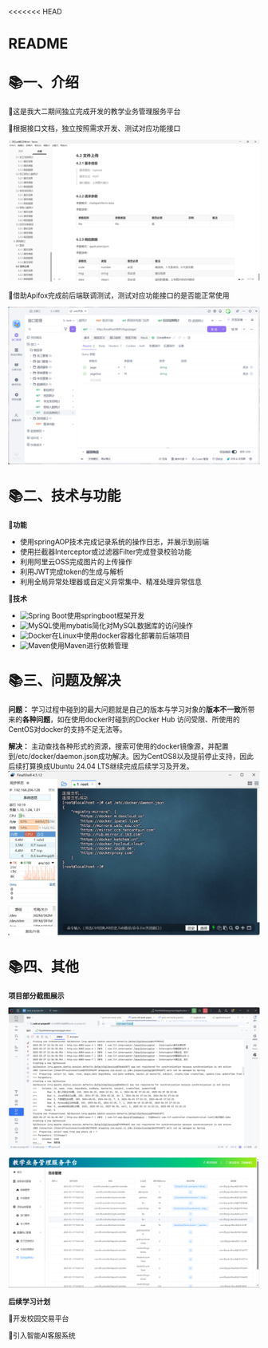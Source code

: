 <<<<<<< HEAD
# README

# 📚一、介绍

🎯这是我大二期间独立完成开发的教学业务管理服务平台

🎯根据接口文档，独立按照需求开发、测试对应功能接口

![image](assets/image-20250527131237-iy7qhlh.png)

🎯借助Apifox完成前后端联调测试，测试对应功能接口的是否能正常使用

![image](assets/image-20250527131419-11cmtlg.png)

# 📚二、技术与功能

**🚀功能**

- 使用springAOP技术完成记录系统的操作日志，并展示到前端
- 使用拦截器Interceptor或过滤器Filter完成登录校验功能
- 利用阿里云OSS完成图片的上传操作
- 利用JWT完成token的生成与解析
- 利用全局异常处理器或自定义异常集中、精准处理异常信息

**🔧技术**

- ![Spring Boot](https://img.shields.io/badge/Spring%20Boot-3.4.2-green?logo=spring)使用springboot框架开发
- ![MySQL](https://img.shields.io/badge/MySQL-8.0-blue)使用mybatis简化对MySQL数据库的访问操作
- ![Docker](https://img.shields.io/badge/Docker-26.1.3-2496ED?logo=docker)在Linux中使用docker容器化部署前后端项目
- ![Maven](https://img.shields.io/badge/Maven-3.9.6-blue?logo=apachemaven)使用Maven进行依赖管理

# 📚三、问题及解决

**问题：** 学习过程中碰到的最大问题就是自己的版本与学习对象的**版本不一致**所带来的**各种问题**，如在使用docker时碰到的Docker Hub 访问受限、所使用的CentOS对docker的支持不足无法等。

**解决：** 主动查找各种形式的资源，搜索可使用的docker镜像源，并配置到/etc/docker/daemon.json成功解决。因为CentOS8以及提前停止支持，因此后续打算换成Ubuntu 24.04 LTS继续完成后续学习及开发。![image](assets/image-20250527140733-q9xmtkv.png)

# 📚四、其他

**项目部分截图展示**

![e0538075ed3e5f754a2d20ad377a91b](assets/e0538075ed3e5f754a2d20ad377a91b-20250527134605-mrxmlxg.png)

![99f25a7d9234fa7b65fc02fc34c274c](assets/99f25a7d9234fa7b65fc02fc34c274c-20250527134624-jo8h9r7.png)

**后续学习计划**

📜开发校园交易平台

📜引入智能AI客服系统
